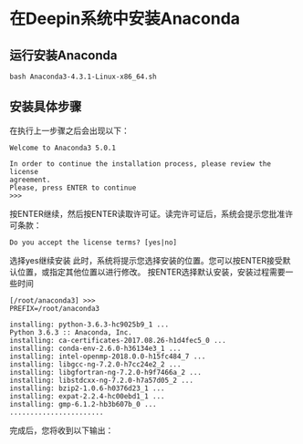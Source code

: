 # 在Deepin系统中安装Anaconda
## 运行安装Anaconda
```
bash Anaconda3-4.3.1-Linux-x86_64.sh
```
## 安装具体步骤
在执行上一步骤之后会出现以下：
```
Welcome to Anaconda3 5.0.1

In order to continue the installation process, please review the license
agreement.
Please, press ENTER to continue
>>> 
```
按ENTER继续，然后按ENTER读取许可证。读完许可证后，系统会提示您批准许可条款：
```
Do you accept the license terms? [yes|no]
```
选择yes继续安装
此时，系统将提示您选择安装的位置。您可以按ENTER接受默认位置，或指定其他位置以进行修改。
按ENTER选择默认安装，安装过程需要一些时间
```
[/root/anaconda3] >>> 
PREFIX=/root/anaconda3

installing: python-3.6.3-hc9025b9_1 ...
Python 3.6.3 :: Anaconda, Inc.
installing: ca-certificates-2017.08.26-h1d4fec5_0 ...
installing: conda-env-2.6.0-h36134e3_1 ...
installing: intel-openmp-2018.0.0-h15fc484_7 ...
installing: libgcc-ng-7.2.0-h7cc24e2_2 ...
installing: libgfortran-ng-7.2.0-h9f7466a_2 ...
installing: libstdcxx-ng-7.2.0-h7a57d05_2 ...
installing: bzip2-1.0.6-h0376d23_1 ...
installing: expat-2.2.4-hc00ebd1_1 ...
installing: gmp-6.1.2-hb3b607b_0 ...
.......................
```
完成后，您将收到以下输出：